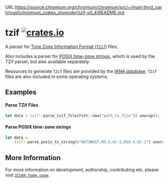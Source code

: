 URL:https://source.chromium.org/chromium/chromium/src/+/main:third_party\rust\chromium_crates_io\vendor\tzif-v0_4\README.md
# tzif [![crates.io](https://img.shields.io/crates/v/tzif)](https://crates.io/crates/tzif)

<!-- cargo-rdme start -->

A parser for [Time Zone Information Format (`TZif`)](https://tools.ietf.org/id/draft-murchison-tzdist-tzif-00.html) files.

Also includes a parser for [POSIX time-zone strings](https://www.gnu.org/software/libc/manual/html_node/TZ-Variable.html),
which is used by the TZif parser, but also available separately.

Resources to generate `TZif` files are provided by the [IANA database](https://www.iana.org/time-zones).
`TZif` files are also included in some operating systems.

## Examples

#### Parse TZif Files
```rust
let data = tzif::parse_tzif_file(Path::new("path_to_file")).unwrap();
```

#### Parse POSIX time-zone strings
```rust
let data =
    tzif::parse_posix_tz_string(b"WGT3WGST,M3.5.0/-2,M10.5.0/-1").unwrap();
```

<!-- cargo-rdme end -->

## More Information

For more information on development, authorship, contributing etc. please visit [`ICU4X home page`](https://github.com/unicode-org/icu4x).
